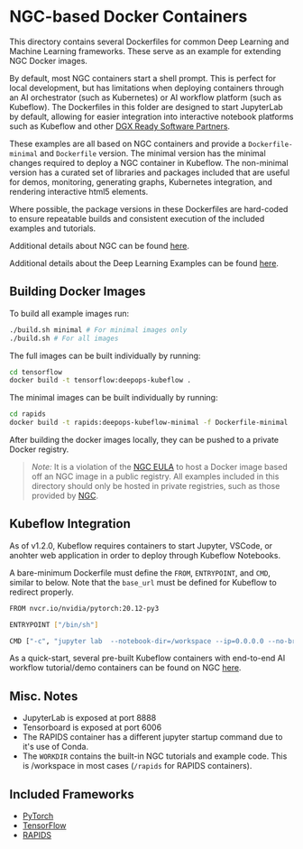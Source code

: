 # NGC-based Docker Containers

This directory contains several Dockerfiles for common Deep Learning and Machine Learning frameworks. These serve as an example for extending NGC Docker images.

By default, most NGC containers start a shell prompt. This is perfect for local development, but has limitations when deploying containers through an AI orchestrator (such as Kubernetes) or AI workflow platform (such as Kubeflow). The Dockerfiles in this folder are designed to start JupyterLab by default, allowing for easier integration into interactive notebook platforms such as Kubeflow and other [DGX Ready Software Partners](https://www.nvidia.com/en-us/data-center/dgx-pod/).

These examples are all based on NGC containers and provide a `Dockerfile-minimal` and `Dockerfile` version. The minimal version has the minimal changes required to deploy a NGC container in Kubeflow. The non-minimal version has a curated set of libraries and packages included that are useful for demos, monitoring, generating graphs, Kubernetes integration, and rendering interactive html5 elements.

Where possible, the package versions in these Dockerfiles are hard-coded to ensure repeatable builds and consistent execution of the included examples and tutorials.

Additional details about NGC can be found [here](http://ngc.nvidia.com/).

Additional details about the Deep Learning Examples can be found [here](https://github.com/NVIDIA/DeepLearningExamples).

## Building Docker Images

To build all example images run:

```sh
./build.sh minimal # For minimal images only
./build.sh # For all images
```

The full images can be built individually by running:

```sh
cd tensorflow
docker build -t tensorflow:deepops-kubeflow .
```

The minimal images can be built individually by running:

```sh
cd rapids
docker build -t rapids:deepops-kubeflow-minimal -f Dockerfile-minimal .
```

After building the docker images locally, they can be pushed to a private Docker registry.

> *Note:* It is a violation of the [NGC EULA](https://ngc.nvidia.com/legal/terms) to host a Docker image based off an NGC image in a public registry. All examples included in this directory should only be hosted in private registries, such as those provided by [NGC](https://docs.nvidia.com/ngc/ngc-private-registry-user-guide/index.html).

## Kubeflow Integration

As of v1.2.0, Kubeflow requires containers to start Jupyter, VSCode, or anohter web application in order to deploy through Kubeflow Notebooks.

A bare-minimum Dockerfile must define the `FROM`, `ENTRYPOINT`, and `CMD`, similar to below. Note that the `base_url` must be defined for Kubeflow to redirect properly.

```sh
FROM nvcr.io/nvidia/pytorch:20.12-py3

ENTRYPOINT ["/bin/sh"]

CMD ["-c", "jupyter lab  --notebook-dir=/workspace --ip=0.0.0.0 --no-browser --allow-root --port=8888 --NotebookApp.token='' --NotebookApp.password='' --NotebookApp.allow_origin='*' --NotebookApp.base_url=${NB_PREFIX}"]
```
 
As a quick-start, several pre-built Kubeflow containers with end-to-end AI workflow tutorial/demo containers can be found on NGC [here](https://ngc.nvidia.com/catalog/containers?query=%20label%3A%22NPN%22&quickFilter=containers).

## Misc. Notes

* JupyterLab is exposed at port 8888
* Tensorboard is exposed at port 6006
* The RAPIDS container has a different jupyter startup command due to it's use of Conda.
* The `WORKDIR` contains the built-in NGC tutorials and example code. This is /workspace in most cases (`/rapids` for RAPIDS containers).

## Included Frameworks

* [PyTorch](https://ngc.nvidia.com/catalog/containers/nvidia:pytorch)
* [TensorFlow](https://ngc.nvidia.com/catalog/containers/nvidia:tensorflow)
* [RAPIDS](https://ngc.nvidia.com/catalog/containers/nvidia:rapidsai:rapidsai)
